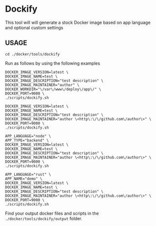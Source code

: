 # Dockify

This tool will will generate a stock Docker image based on app language and optional custom settings

## USAGE

`cd ./docker/tools/dockify`

Run as follows by using the following examples

```
DOCKER_IMAGE_VERSION=latest \
DOCKER_IMAGE_NAME=test \
DOCKER_IMAGE_DESCRIPTION="test description" \
DOCKER_IMAGE_MAINTAINER="author" \
DOCKER_WORKDIR="\/var\/www\/deploy\/app\/" \
DOCKER_PORT=9000 \
./scripts/dockify.sh

DOCKER_IMAGE_VERSION=latest \
DOCKER_IMAGE_NAME=test \
DOCKER_IMAGE_DESCRIPTION="test description" \
DOCKER_IMAGE_MAINTAINER="author \<http\:\/\/github.com\/author\>" \
DOCKER_PORT=9000 \
./scripts/dockify.sh

APP_LANGUAGE="node" \
APP_TYPE="backend" \
DOCKER_IMAGE_VERSION=latest \
DOCKER_IMAGE_NAME=test \
DOCKER_IMAGE_DESCRIPTION="test description" \
DOCKER_IMAGE_MAINTAINER="author \<http\:\/\/github.com\/author\>" \
DOCKER_PORT=9000 \
./scripts/dockify.sh

APP_LANGUAGE="rust" \
APP_NAME="demo" \
DOCKER_IMAGE_VERSION=latest \
DOCKER_IMAGE_NAME=test \
DOCKER_IMAGE_DESCRIPTION="test description" \
DOCKER_IMAGE_MAINTAINER="author \<http\:\/\/github.com\/author\>" \
DOCKER_PORT=9000 \
./scripts/dockify.sh
```

Find your output docker files and scripts in the `./docker/tools/dockify/output` folder.
